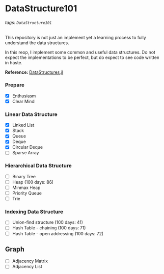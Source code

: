 # DataStructure101

###### tags: `DataStructure101`

This repository is not just an implement yet a learning process to fully understand the data structures.

In this reop, I implement some common and useful data structures. Do not expect the implementations to be perfect, but do expect to see code written in haste.

**Reference:** [DataStructures.jl](https://github.com/JuliaCollections/DataStructures.jl)

### Prepare
- [x] Enthusiasm
- [x] Clear Mind

### Linear Data Structure
- [x] Linked List
- [x] Stack
- [x] Queue
- [x] Deque
- [x] Circular Deque
- [ ] Sparse Array

### Hierarchical Data Structure
- [ ] Binary Tree
- [ ] Heap (100 days: 86)
- [ ] Minmax Heap
- [ ] Priority Queue
- [ ] Trie

### Indexing Data Structure
- [ ] Union-find structure (100 days: 41)
- [ ] Hash Table - chaining (100 days: 71)
- [ ] Hash Table - open addressing (100 days: 72)

## Graph
- [ ] Adjacency Matrix
- [ ] Adjacency List
